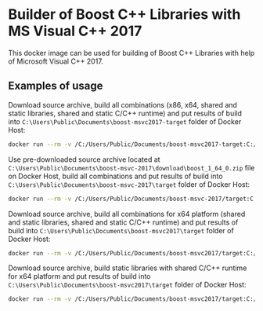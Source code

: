 # Builder of Boost C++ Libraries with MS Visual C++ 2017

This docker image can be used for building of Boost C++ Libraries with help of Microsoft Visual C++ 2017.

## Examples of usage

Download source archive, build all combinations (x86, x64, shared and static libraries, shared and static C/C++ runtime) 
and put results of build into `C:\Users\Public\Documents\boost-msvc2017-target` folder of Docker Host:  

```bash
docker run --rm -v /C:/Users/Public/Documents/boost-msvc2017-target:C:/target abrarov/boost-msvc-2017
```
 
Use pre-downloaded source archive located at `C:\Users\Public\Documents\boost-msvc-2017\download\boost_1_64_0.zip` file 
on Docker Host, build all combinations and put results of build into `C:\Users\Public\Documents\boost-msvc-2017\target` 
folder of Docker Host:
 
```bash
docker run --rm -v /C:/Users/Public/Documents/boost-msvc-2017/target:C:/target -v /C:/Users/Public/Documents/boost-msvc-2017/download/boost_1_64_0.zip:C:/download/boost_1_64_0.zip abrarov/boost-msvc-2017
```

Download source archive, build all combinations for x64 platform (shared and static libraries, shared and static C/C++ runtime) 
and put results of build into `C:\Users\Public\Documents\boost-msvc2017\target` folder of Docker Host:

```bash
docker run --rm -v /C:/Users/Public/Documents/boost-msvc2017/target:C:/target -e BOOST_ADDRESS_MODEL=64 abrarov/boost-msvc-2017
```

Download source archive, build static libraries with shared C/C++ runtime for x64 platform and put results of build into 
`C:\Users\Public\Documents\boost-msvc2017\target` folder of Docker Host:

```bash
docker run --rm -v /C:/Users/Public/Documents/boost-msvc2017/target:C:/target -e BOOST_ADDRESS_MODEL=64 -e BOOST_LINKAGE=static -e BOOST_RUNTIME_LINKAGE=shared abrarov/boost-msvc-2017
```
